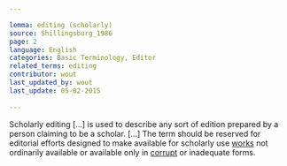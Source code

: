 ```yaml
---

lemma: editing (scholarly)
source: Shillingsburg_1986
page: 2 
language: English
categories: Basic Terminology, Editor
related_terms: editing
contributor: wout
last_updated_by: wout
last_update: 05-02-2015
        
---
```


Scholarly editing [...] is used to describe any sort of edition prepared by a person claiming to be a scholar. [...] The term should be reserved for editorial efforts designed to make available for scholarly use [works](work.html) not ordinarily available or available only in [corrupt](textCorrupt.html) or inadequate forms.

